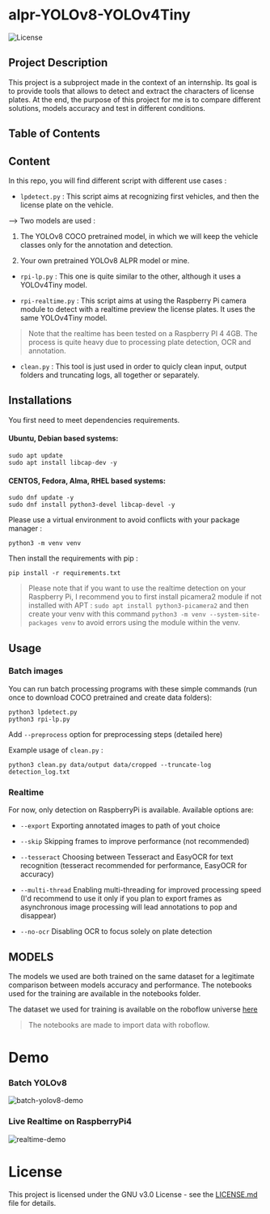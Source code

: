 
  

  

#  alpr-YOLOv8-YOLOv4Tiny
![License](https://img.shields.io/badge/license-GNU-blue.svg) 
##  Project Description

  

This project is a subproject made in the context of an internship. Its goal is to provide tools that allows to detect and extract the characters of license plates. At the end, the purpose of this project for me is to compare different solutions, models accuracy and test in different conditions.

  

##  Table of Contents

  

##  Content
 
In this repo, you will find different script with different use cases :

-  `lpdetect.py` : This script aims at recognizing first vehicles, and then the license plate on the vehicle.

--> Two models are used :

1. The YOLOv8 COCO pretrained model, in which we will keep the vehicle classes only for the annotation and detection.

2. Your own pretrained YOLOv8 ALPR model or mine.

-  `rpi-lp.py` : This one is quite similar to the other, although it uses a YOLOv4Tiny model.

-  `rpi-realtime.py` : This script aims at using the Raspberry Pi camera module to detect with a realtime preview the license plates. It uses the same YOLOv4Tiny model.

>  Note that the realtime has been tested on a Raspberry PI 4 4GB. The process is quite heavy due to processing plate detection, OCR and annotation.

-  `clean.py` : This tool is just used in order to quicly clean input, output folders and truncating logs, all together or separately.  

##  Installations

You first need to meet dependencies requirements.

  

####  Ubuntu, Debian based systems:

```
sudo apt update
sudo apt install libcap-dev -y
```

####  CENTOS, Fedora, Alma, RHEL based systems:

```
sudo dnf update -y
sudo dnf install python3-devel libcap-devel -y
```

Please use a virtual environment to avoid conflicts with your package manager :

```
python3 -m venv venv
```

  

  

Then install the requirements with pip :

```
pip install -r requirements.txt
```

>  Please note that if you want to use the realtime detection on your Raspberry Pi, I recommend you to first install picamera2 module if not installed with APT : `sudo apt install python3-picamera2` and then create your venv with this command `python3 -m venv --system-site-packages venv` to avoid errors using the module within the venv.

## Usage
### Batch images 
You can run batch processing programs with these simple commands (run once to download COCO pretrained and create data folders): 
```
python3 lpdetect.py 
python3 rpi-lp.py
```
Add `--preprocess` option for preprocessing steps (detailed here)

Example usage of `clean.py` :
```
python3 clean.py data/output data/cropped --truncate-log detection_log.txt
```

### Realtime
For now, only detection on RaspberryPi is available. 
Available options are:

* `--export` Exporting annotated images to path of yout choice

* `--skip` Skipping frames to improve performance (not recommended)

* `--tesseract` Choosing between Tesseract and EasyOCR for text recognition (tesseract recommended for performance, EasyOCR for accuracy)

* `--multi-thread` Enabling multi-threading for improved processing speed (I'd recommend to use it only if you plan to export frames as asynchronous image processing will lead annotations to pop and disappear)

* `--no-ocr` Disabling OCR to focus solely on plate detection


##  MODELS

The models we used are both trained on the same dataset for a legitimate comparison between models accuracy and performance. The notebooks used for the training are available in the notebooks folder.

The dataset we used for training is available on the roboflow universe [here](https://universe.roboflow.com/roboflow-universe-projects/license-plate-recognition-rxg4e)

>  The notebooks are made to import data with roboflow.

# Demo
### Batch YOLOv8
![batch-yolov8-demo](https://s12.gifyu.com/images/StqKU.gif)

### Live Realtime on RaspberryPi4 

![realtime-demo](https://s10.gifyu.com/images/StqNl.gif)
# License
This project is licensed under the GNU v3.0 License - see the [LICENSE.md](LICENSE.md) file for details.